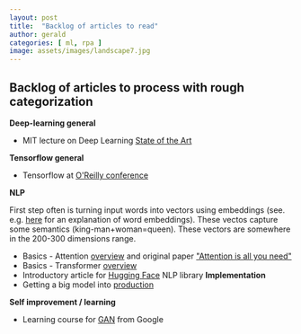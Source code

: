 ```yaml
---
layout: post
title:  "Backlog of articles to read"
author: gerald
categories: [ ml, rpa ]
image: assets/images/landscape7.jpg
---
```


Backlog of articles to process with rough categorization
---

**Deep-learning general**
* MIT lecture on Deep Learning [State of the Art](https://www.youtube.com/watch?v=53YvP6gdD7U&feature=youtu.be&t=335)

**Tensorflow general**
* Tensorflow at [O'Reilly conference](https://www.youtube.com/watch?v=MunFeX-0MD8&list=PLQY2H8rRoyvxcmHHRftsuiO1GyinVAwUg)



**NLP**

First step often is turning input words into vectors using embeddings (see. e.g. [here](https://machinelearningmastery.com/what-are-word-embeddings/) for an explanation of word embeddings). These vectos capture some semantics (king-man+woman=queen). These vectors are somewhere in the 200-300 dimensions range. 

* Basics - Attention [overview](https://jalammar.github.io/visualizing-neural-machine-translation-mechanics-of-seq2seq-models-with-attention/) and original paper ["Attention is all you need"](https://arxiv.org/pdf/1706.03762.pdf)
* Basics - Transformer [overview](http://jalammar.github.io/illustrated-transformer/)
* Introductory article for [Hugging Face](https://blog.tensorflow.org/2019/11/hugging-face-state-of-art-natural.html?m=1) NLP library 
**Implementation**
* Getting a big model into [production](https://medium.com/huggingface/scaling-a-massive-state-of-the-art-deep-learning-model-in-production-8277c5652d5f)

**Self improvement / learning**
* Learning course for [GAN](https://developers.google.com/machine-learning/gan/) from Google